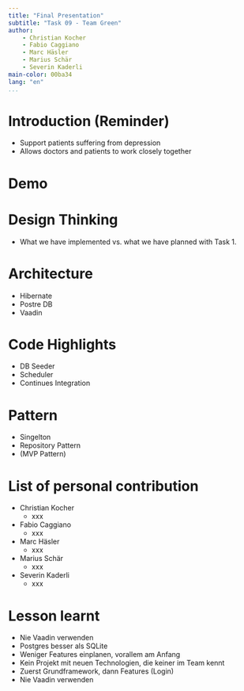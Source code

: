 ```yaml
---
title: "Final Presentation"
subtitle: "Task 09 - Team Green"
author:
    - Christian Kocher
    - Fabio Caggiano
    - Marc Häsler
    - Marius Schär
    - Severin Kaderli
main-color: 00ba34
lang: "en"
...
```


# Introduction (Reminder)

- Support patients suffering from depression
- Allows doctors and patients to work closely together

# Demo

# Design Thinking

- What we have implemented vs. what we have planned with Task 1.

# Architecture
 - Hibernate
 - Postre DB
 - Vaadin

# Code Highlights
  - DB Seeder
  - Scheduler
  - Continues Integration

# Pattern
  - Singelton
  - Repository Pattern
  - (MVP Pattern)



# List of personal contribution

- Christian Kocher
    - xxx
- Fabio Caggiano
    - xxx
- Marc Häsler
    - xxx
- Marius Schär
    - xxx
- Severin Kaderli
    - xxx

# Lesson learnt

- Nie Vaadin verwenden
- Postgres besser als SQLite
- Weniger Features einplanen, vorallem am Anfang
- Kein Projekt mit neuen Technologien, die keiner im Team kennt
- Zuerst Grundframework, dann Features (Login)
- Nie Vaadin verwenden